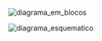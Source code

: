 ![diagrama_em_blocos ](https://github.com/user-attachments/assets/ab8e8a1a-68f4-4298-ae33-159b65f066be)

![diagrama_esquematico](https://github.com/user-attachments/assets/88cd03a1-2cc5-44e4-a0c0-1ed8680f9476)
